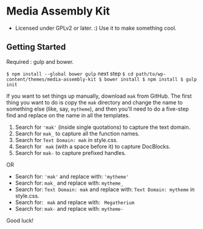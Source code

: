 Media Assembly Kit
===

* Licensed under GPLv2 or later. :) Use it to make something cool.

Getting Started
---------------
Required : gulp and bower.

`
$ npm install --global bower gulp
`
next step
`
$ cd path/to/wp-content/themes/media-assembly-kit
$ bower install
$ npm install
$ gulp init
`

If you want to set things up manually, download `mak` from GitHub. The first thing you want to do is copy the `mak` directory and change the name to something else (like, say, `mytheme`), and then you'll need to do a five-step find and replace on the name in all the templates.

1. Search for `'mak'` (inside single quotations) to capture the text domain.
2. Search for `mak_` to capture all the function names.
3. Search for `Text Domain: mak` in style.css.
4. Search for <code>&nbsp;mak</code> (with a space before it) to capture DocBlocks.
5. Search for `mak-` to capture prefixed handles.

OR

* Search for: `'mak'` and replace with: `'mytheme'`
* Search for: `mak_` and replace with: `mytheme_`
* Search for: `Text Domain: mak` and replace with: `Text Domain: mytheme` in style.css.
* Search for: <code>&nbsp;mak</code> and replace with: <code>&nbsp;Megatherium</code>
* Search for: `mak-` and replace with: `mytheme-`


Good luck!
